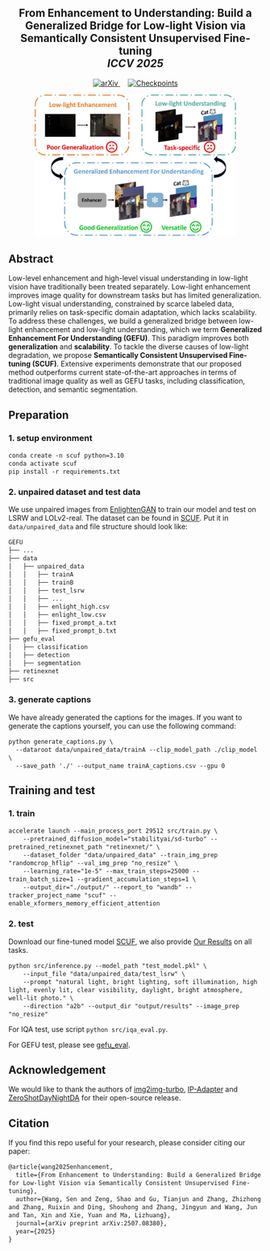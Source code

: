 <h2 align="center">
  <b>From Enhancement to Understanding: Build a Generalized Bridge for Low-light Vision via Semantically Consistent Unsupervised Fine-tuning</b><br>
  <b><i>ICCV 2025</i></b>
</h2>

<p align="center">
  <a href='https://arxiv.org/abs/2507.08380'>
    <img src='https://img.shields.io/badge/Paper-arXiv-B31B1B?style=flat&logo=arXiv&logoColor=white' alt='arXiv'>
  </a>
  &nbsp;&nbsp;&nbsp;
  <a href='https://huggingface.co/wangsen99/GEFU'>
    <img src='https://img.shields.io/badge/Model-HuggingFace-FFAE00?style=flat&logo=huggingface&logoColor=FFAE00' alt='Checkpoints'>
  </a>
</p>

<div align="center">
  <img src="assets/intro.jpg" width="400px" />
</div>

## Abstract
Low-level enhancement and high-level visual understanding in low-light vision have traditionally been treated separately. Low-light enhancement improves image quality for downstream tasks but has limited generalization. Low-light visual understanding, constrained by scarce labeled data, primarily relies on task-specific domain adaptation, which lacks scalability. To address these challenges, we build a generalized bridge between low-light enhancement and low-light understanding, which we term **Generalized Enhancement For Understanding (GEFU)**. This paradigm improves both **generalization** and **scalability**. To tackle the diverse causes of low-light degradation, we propose **Semantically Consistent Unsupervised Fine-tuning (SCUF)**. Extensive experiments demonstrate that our proposed method outperforms current state-of-the-art approaches in terms of traditional image quality as well as GEFU tasks, including classification, detection, and semantic segmentation.

## Preparation
### 1. setup environment

```shell
conda create -n scuf python=3.10
conda activate scuf
pip install -r requirements.txt
```

### 2. unpaired dataset and test data
We use unpaired images from [EnlightenGAN](https://github.com/VITA-Group/EnlightenGAN) to train our model and test on LSRW and LOLv2-real. The dataset can be found in [SCUF](https://huggingface.co/wangsen99/GEFU/tree/main/SCUF). Put it in `data/unpaired_data` and file structure should look like:
```shell
GEFU
├── ...
├── data
│   ├── unpaired_data
│   │   ├── trainA
│   │   ├── trainB
│   │   ├── test_lsrw
│   │   ├── ...
│   │   ├── enlight_high.csv
│   │   ├── enlight_low.csv
│   │   ├── fixed_prompt_a.txt
│   │   ├── fixed_prompt_b.txt
├── gefu_eval
│   ├── classification
│   ├── detection
│   ├── segmentation
├── retinexnet
├── src
```
### 3. generate captions
We have already generated the captions for the images. If you want to generate the captions yourself, you can use the following command:
```shell
python generate_captions.py \
  --dataroot data/unpaired_data/trainA --clip_model_path ./clip_model \
  --save_path './' --output_name trainA_captions.csv --gpu 0
```
## Training and test
### 1. train
```shell
accelerate launch --main_process_port 29512 src/train.py \
    --pretrained_diffusion_model="stabilityai/sd-turbo" --pretrained_retinexnet_path "retinexnet/" \
    --dataset_folder "data/unpaired_data" --train_img_prep "randomcrop_hflip" --val_img_prep "no_resize" \
    --learning_rate="1e-5" --max_train_steps=25000 --train_batch_size=1 --gradient_accumulation_steps=1 \ 
    --output_dir="./output/" --report_to "wandb" --tracker_project_name "scuf" --enable_xformers_memory_efficient_attention
```
### 2. test
Download our fine-tuned model [SCUF](https://huggingface.co/wangsen99/GEFU/tree/main/SCUF), we also provide [Our Results](https://huggingface.co/wangsen99/GEFU/tree/main/Our_results) on all tasks.
```shell
python src/inference.py --model_path "test_model.pkl" \
    --input_file "data/unpaired_data/test_lsrw" \
    --prompt "natural light, bright lighting, soft illumination, high light, evenly lit, clear visibility, daylight, bright atmosphere, well-lit photo." \
    --direction "a2b" --output_dir "output/results" --image_prep "no_resize"
```

For IQA test, use script `python src/iqa_eval.py`.

For GEFU test, please see [gefu_eval](gefu_eval/README.md).

## Acknowledgement
We would like to thank the authors of [img2img-turbo](https://github.com/GaParmar/img2img-turbo), [IP-Adapter](https://github.com/tencent-ailab/IP-Adapter) and [ZeroShotDayNightDA](https://github.com/Red-Fairy/ZeroShotDayNightDA) for their open-source release.

## Citation
If you find this repo useful for your research, please consider citing our paper:
```
@article{wang2025enhancement,
  title={From Enhancement to Understanding: Build a Generalized Bridge for Low-light Vision via Semantically Consistent Unsupervised Fine-tuning},
  author={Wang, Sen and Zeng, Shao and Gu, Tianjun and Zhang, Zhizhong and Zhang, Ruixin and Ding, Shouhong and Zhang, Jingyun and Wang, Jun and Tan, Xin and Xie, Yuan and Ma, Lizhuang},
  journal={arXiv preprint arXiv:2507.08380},
  year={2025}
}
```